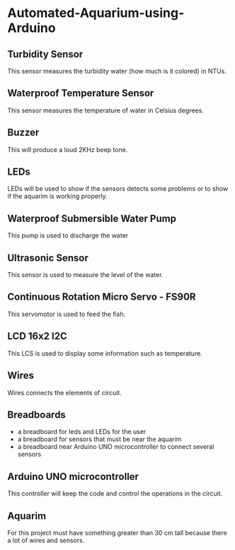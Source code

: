 # Automated-Aquarium-using-Arduino

## Turbidity Sensor
This sensor measures the turbidity water (how much is it colored) in NTUs.

## Waterproof Temperature Sensor
This sensor measures the temperature of water in Celsius degrees.

## Buzzer
This will produce a loud 2KHz beep tone.

## LEDs
LEDs will be used to show if the sensors detects some problems or to show if the aquarim is working properly.

## Waterproof Submersible Water Pump
This pump is used to discharge the water

## Ultrasonic Sensor
This sensor is used to measure the level of the water.

## Continuous Rotation Micro Servo - FS90R
This servomotor is used to feed the fish.

## LCD 16x2 I2C
This LCS is used to display some information such as temperature.

## Wires
Wires connects the elements of circuit.

## Breadboards
- a breadboard for leds and LEDs for the user
- a breadboard for sensors that must be near the aquarim
- a breadboard near Arduino UNO microcontroller to connect several sensors

## Arduino UNO microcontroller
This controller will keep the code and control the operations in the circuit.

## Aquarim
For this project must have something greater than 30 cm tall because there a lot of wires and sensors.


